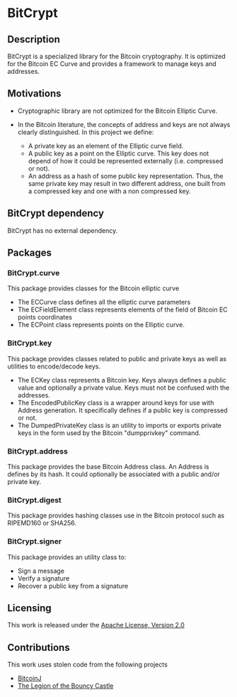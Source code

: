 BitCrypt
========

Description
-----------

BitCrypt is a specialized library for the Bitcoin cryptography. It is optimized for the Bitcoin EC Curve and provides a framework to manage keys and addresses.

Motivations
-----------

* Cryptographic library are not optimized for the Bitcoin Elliptic Curve.

* In the Bitcoin literature, the concepts of address and keys are not always clearly distinguished. In this project we define:
  * A private key as an element of the Elliptic curve field.
  * A public key as a point on the Elliptic curve. This key does not depend of how it could be represented externally (i.e. compressed or not).
  * An address as a hash of some public key representation. Thus, the same private key may result in two different address, one built from a compressed key and one with a non compressed key.

BitCrypt dependency
-------------------

BitCrypt has no external dependency. 

Packages
--------

### BitCrypt.curve

This package provides classes for the Bitcoin elliptic curve

* The ECCurve class defines all the elliptic curve parameters
* The ECFieldElement class represents elements of the field of Bitcoin EC points coordinates
* The ECPoint class represents points on the Elliptic curve.

### BitCrypt.key

This package provides classes related to public and private keys as well as utilities to encode/decode keys.

* The ECKey class represents a Bitcoin key. Keys always defines a public value and optionally a private value. Keys must not be confused with the addresses.
* The EncodedPublicKey class is a wrapper around keys for use with Address generation. It specifically defines if a public key is compressed or not.
* The DumpedPrivateKey class is an utility to imports or exports private keys in the form used by the Bitcoin "dumpprivkey" command. 

### BitCrypt.address

This package provides the base Bitcoin Address class. An Address is defines by its hash. It could optionally be associated with a public and/or private key.

### BitCrypt.digest

This package provides hashing classes use in the Bitcoin protocol such as RIPEMD160 or SHA256.

### BitCrypt.signer

This package provides an utility class to:

* Sign a message
* Verify a signature
* Recover a public key from a signature

Licensing
---------

This work is released under the [Apache License, Version 2.0](http://www.apache.org/licenses/LICENSE-2.0)

Contributions
-------------

This work uses stolen code from the following projects

* [BitcoinJ](http://code.google.com/p/bitcoinj)
* [The Legion of the Bouncy Castle](http://www.bouncycastle.org/)

